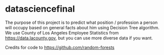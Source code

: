 # datasciencefinal

The purpose of this project is to predict what position / profession a person will occupy based on general facts about him using Decision Tree algorithm.
We use County of Los Angeles Employee Statistics from https://data.lacounty.gov, but you can use more diverse data if you want.

Credits for code to https://github.com/random-forests
